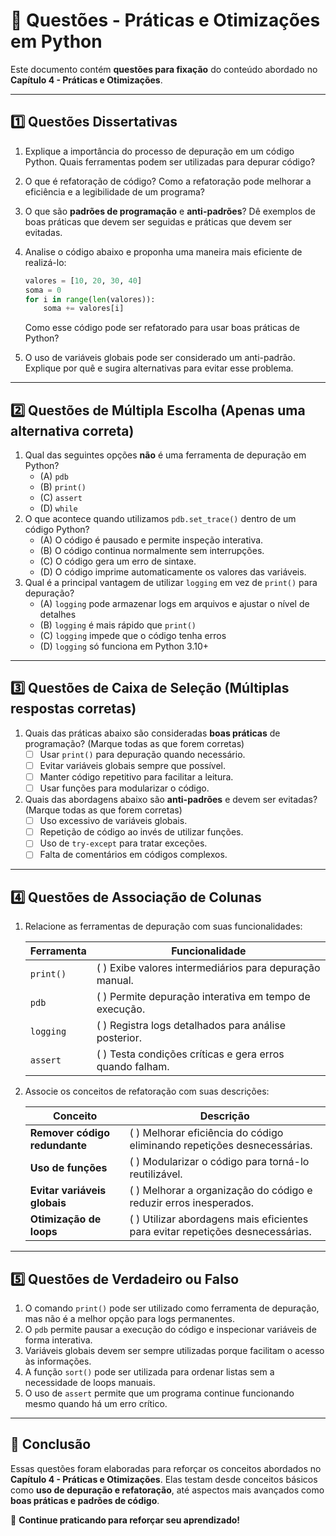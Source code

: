 # 📝 Questões - Práticas e Otimizações em Python

Este documento contém **questões para fixação** do conteúdo abordado no **Capítulo 4 - Práticas e Otimizações**.

------

## **1️⃣ Questões Dissertativas**

1. Explique a importância do processo de depuração em um código Python. Quais ferramentas podem ser utilizadas para depurar código?

2. O que é refatoração de código? Como a refatoração pode melhorar a eficiência e a legibilidade de um programa?

3. O que são **padrões de programação** e **anti-padrões**? Dê exemplos de boas práticas que devem ser seguidas e práticas que devem ser evitadas.

4. Analise o código abaixo e proponha uma maneira mais eficiente de realizá-lo:

   ```python
   valores = [10, 20, 30, 40]
   soma = 0
   for i in range(len(valores)):
       soma += valores[i]
   ```

   Como esse código pode ser refatorado para usar boas práticas de Python?

5. O uso de variáveis globais pode ser considerado um anti-padrão. Explique por quê e sugira alternativas para evitar esse problema.

------

## **2️⃣ Questões de Múltipla Escolha** (Apenas uma alternativa correta)

1. Qual das seguintes opções **não** é uma ferramenta de depuração em Python?
   - (A) `pdb`
   - (B) `print()`
   - (C) `assert`
   - (D) `while` 
2. O que acontece quando utilizamos `pdb.set_trace()` dentro de um código Python?
   - (A) O código é pausado e permite inspeção interativa. 
   - (B) O código continua normalmente sem interrupções.
   - (C) O código gera um erro de sintaxe.
   - (D) O código imprime automaticamente os valores das variáveis.
3. Qual é a principal vantagem de utilizar `logging` em vez de `print()` para depuração?
   - (A) `logging` pode armazenar logs em arquivos e ajustar o nível de detalhes 
   - (B) `logging` é mais rápido que `print()`
   - (C) `logging` impede que o código tenha erros
   - (D) `logging` só funciona em Python 3.10+

------

## **3️⃣ Questões de Caixa de Seleção** (Múltiplas respostas corretas)

1. Quais das práticas abaixo são consideradas **boas práticas** de programação? (Marque todas as que forem corretas)
   - [ ] Usar `print()` para depuração quando necessário.
   - [ ] Evitar variáveis globais sempre que possível.
   - [ ] Manter código repetitivo para facilitar a leitura.
   - [ ] Usar funções para modularizar o código.
2. Quais das abordagens abaixo são **anti-padrões** e devem ser evitadas? (Marque todas as que forem corretas)
   - [ ] Uso excessivo de variáveis globais.
   - [ ] Repetição de código ao invés de utilizar funções.
   - [ ] Uso de `try-except` para tratar exceções.
   - [ ] Falta de comentários em códigos complexos.

------

## **4️⃣ Questões de Associação de Colunas**

1. Relacione as ferramentas de depuração com suas funcionalidades:

   | **Ferramenta** | **Funcionalidade**                                        |
   | -------------- | --------------------------------------------------------- |
   | `print()`      | (  ) Exibe valores intermediários para depuração manual.  |
   | `pdb`          | (  ) Permite depuração interativa em tempo de execução.   |
   | `logging`      | (  ) Registra logs detalhados para análise posterior.     |
   | `assert`       | (  ) Testa condições críticas e gera erros quando falham. |

2. Associe os conceitos de refatoração com suas descrições:

   | **Conceito**                  | **Descrição**                                                |
   | ----------------------------- | ------------------------------------------------------------ |
   | **Remover código redundante** | (  ) Melhorar eficiência do código eliminando repetições desnecessárias. |
   | **Uso de funções**            | (  ) Modularizar o código para torná-lo reutilizável.        |
   | **Evitar variáveis globais**  | (  ) Melhorar a organização do código e reduzir erros inesperados. |
   | **Otimização de loops**       | (  ) Utilizar abordagens mais eficientes para evitar repetições desnecessárias. |

------

## **5️⃣ Questões de Verdadeiro ou Falso**

1. O comando `print()` pode ser utilizado como ferramenta de depuração, mas não é a melhor opção para logs permanentes.
2. O `pdb` permite pausar a execução do código e inspecionar variáveis de forma interativa. 
3. Variáveis globais devem ser sempre utilizadas porque facilitam o acesso às informações. 
4. A função `sort()` pode ser utilizada para ordenar listas sem a necessidade de loops manuais. 
5. O uso de `assert` permite que um programa continue funcionando mesmo quando há um erro crítico.

------

## 📌 Conclusão

Essas questões foram elaboradas para reforçar os conceitos abordados no **Capítulo 4 - Práticas e Otimizações**. Elas testam desde conceitos básicos como **uso de depuração e refatoração**, até aspectos mais avançados como **boas práticas e padrões de código**.

🚀 **Continue praticando para reforçar seu aprendizado!**
